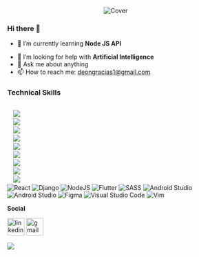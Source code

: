 
<!--
**Anonymous616/Anonymous616** is a ✨ _special_ ✨ repository because its `README.md` (this file) appears on your GitHub profile.-->

<!-- Cover -->
<p align="center"><img src="https://user-images.githubusercontent.com/58945356/132085299-febe5cd0-746c-4cb3-9f1d-bf9d3794fa14.png" alt="Cover" /></p>

### Hi there 👋

<!--- 🔭 I’m currently working on ... -->

- 🌱 I’m currently learning <b>Node JS API</b>
<!-- - 👯 I’m looking to collaborate on ... -->
- 🤔 I’m looking for help with <b>Artificial Intelligence</b>
- 💬 Ask me about anything
- 📫 How to reach me: deongracias1@gmail.com
<!-- - ⚡ Fun fact: Shark skin feels similar to sandpaper. -->

### Technical Skills

<code>
  <img src="https://img.shields.io/badge/python-3670A0?style=for-the-badge&logo=python&logoColor=ffdd54">
  <img src="https://img.shields.io/badge/java-%23ED8B00.svg?style=for-the-badge&logo=java&logoColor=white">
  <img src="https://img.shields.io/badge/c-%2300599C.svg?style=for-the-badge&logo=c&logoColor=white">
  <img src="https://img.shields.io/badge/c++-%2300599C.svg?style=for-the-badge&logo=c%2B%2B&logoColor=white">
  <img src="https://img.shields.io/badge/dart-%230175C2.svg?style=for-the-badge&logo=dart&logoColor=white">
  <img src="https://img.shields.io/badge/html5-%23E34F26.svg?style=for-the-badge&logo=html5&logoColor=white">
  <img src="https://img.shields.io/badge/css3-%231572B6.svg?style=for-the-badge&logo=css3&logoColor=white">
  <img src="https://img.shields.io/badge/javascript-%23323330.svg?style=for-the-badge&logo=javascript&logoColor=%23F7DF1E">
  <img src="https://img.shields.io/badge/php-%23777BB4.svg?style=for-the-badge&logo=php&logoColor=white">
</code>

  <img src="https://img.shields.io/badge/react-%2320232a.svg?style=for-the-badge&logo=react&logoColor=%2361DAFB" alt="React">
  <img src="https://img.shields.io/badge/django-%23092E20.svg?style=for-the-badge&logo=django&logoColor=white" alt="Django">
  <img src="https://img.shields.io/badge/node.js-6DA55F?style=for-the-badge&logo=node.js&logoColor=white" alt="NodeJS">
  <img src="https://img.shields.io/badge/Flutter-%2302569B.svg?style=for-the-badge&logo=Flutter&logoColor=white" alt="Flutter">
  <img src="https://img.shields.io/badge/SASS-hotpink.svg?style=for-the-badge&logo=SASS&logoColor=white" alt="SASS">

  <img src="https://img.shields.io/badge/Android%20Studio-3DDC84.svg?style=for-the-badge&logo=android-studio&logoColor=white" alt="Android Studio">
  <img src="https://img.shields.io/badge/Android%20Studio-3DDC84.svg?style=for-the-badge&logo=android-studio&logoColor=white" alt="Android Studio">

  <img src="https://img.shields.io/badge/figma-%23F24E1E.svg?style=for-the-badge&logo=figma&logoColor=white" alt="Figma">
  <img src="https://img.shields.io/badge/Visual%20Studio%20Code-0078d7.svg?style=for-the-badge&logo=visual-studio-code&logoColor=white" alt="Visual Studio Code">
  <img src="https://img.shields.io/badge/VIM-%2311AB00.svg?style=for-the-badge&logo=vim&logoColor=white" alt="Vim">
  <img src="" alt="">


**Social**

<a href="https://www.linkedin.com/in/deongracias/" target="_blank"><img src="https://img.shields.io/badge/linkedin-%230077B5.svg?style=for-the-badge&logo=linkedin&logoColor=white" alt="linkedin" height="40" width="40" /></a>
<a href="mailto:deongracias1@gmail.com" target="_blank"><img src="https://img.shields.io/badge/Gmail-D14836?style=for-the-badge&logo=gmail&logoColor=white" alt="gmail" height="40" width="40" /></a>



<img src="https://github-readme-stats.vercel.app/api?username=Anonymous616&&show_icons=true&title_color=39cccc&icon_color=39cccc&text_color=39cccc&bg_color=001f3f" />

